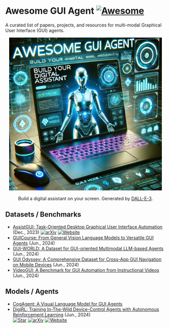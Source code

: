 # Awesome GUI Agent [![Awesome](https://cdn.rawgit.com/sindresorhus/awesome/d7305f38d29fed78fa85652e3a63e154dd8e8829/media/badge.svg)](https://github.com/sindresorhus/awesome) <!-- omit in toc -->

A curated list of papers, projects, and resources for multi-modal Graphical User Interface (GUI) agents.

<p align="center">
<img src="./teaser.webp" width="480px"/>   
</p>
<p align="center">
Build a digital assistant on your screen. Generated by <a href="https://openai.com/index/dall-e-3/">DALL-E-3</a>.
</p>

## Datasets / Benchmarks
+ [AssistGUI: Task-Oriented Desktop Graphical User Interface Automation](https://showlab.github.io/assistgui/) (Dec., 2023)
  [![arXiv](https://img.shields.io/badge/arXiv-b31b1b.svg)](https://arxiv.org/abs/2401.07781)
  [![Website](https://img.shields.io/badge/Website-9cf)](https://showlab.github.io/assistgui/)
+ [GUICourse: From General Vision Language Models to Versatile GUI Agents](https://arxiv.org/pdf/2406.11317) (Jun., 2024)
+ [GUI-WORLD: A Dataset for GUI-oriented Multimodal LLM-based Agents](https://arxiv.org/abs/2406.10819) (Jun., 2024)
+ [GUI Odyssey: A Comprehensive Dataset for Cross-App GUI Navigation on Mobile Devices](https://arxiv.org/abs/2406.10819) (Jun., 2024)
+ [VideoGUI: A Benchmark for GUI Automation from Instructional Videos](https://showlab.github.io/videogui/) (Jun., 2024)

## Models / Agents
+ [CogAgent: A Visual Language Model for GUI Agents](https://arxiv.org/abs/2312.08914)
+ [DigiRL: Training In-The-Wild Device-Control Agents with Autonomous Reinforcement Learning]() (Jun., 2024)  
  [![Star](https://img.shields.io/github/stars/DigiRL-agent/digirl.svg?style=social&label=Star)](https://github.com/DigiRL-agent/digirl)
  [![arXiv](https://img.shields.io/badge/arXiv-b31b1b.svg)](https://arxiv.org/abs/2406.11896)
  [![Website](https://img.shields.io/badge/Website-9cf)](https://digirl-agent.github.io/)
